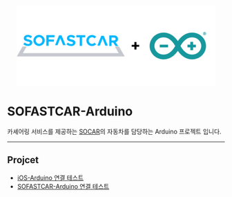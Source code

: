 <p align="center">
  <img width="460" src="./images/long_logo.png">
</p>

# SOFASTCAR-Arduino
카셰어링 서비스를 제공하는 [SOCAR](https://www.socar.kr/)의 자동차를 담당하는 Arduino 프로젝트 입니다.

--- 

## Projcet
- [iOS-Arduino 연결 테스트](https://youtu.be/pgaeHQ56xD0)
- [SOFASTCAR-Arduino 연결 테스트](https://youtu.be/9i-E2824ebM)